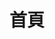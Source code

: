 ---
layout: home
title: 首頁
hero:
  name: 前端
  text: 學習筆記
  # tagline: 
  image:
    src: /apple-touch-icon.png
    alt: VitePress
  # actions:
  #   - theme: brand
  #     text: 開始學習
  #     link: /guide/chapter_1
  #   - theme: alt
  #     text: View on GitHub
  #     link: https://github.com/vuejs/vitepress
features:
  - title: Vue
    details: vue2.x 轉 vue3.x
    link: /docVue/vue2_to_vue3
  
  - title: 工具 - 表格
    details: Vxe-table
    link: /docPlugin/vxe-table/vxe-table

  - title: 工具 - 資料視覺化
    details: Echarts
    link: /docPlugin/echarts/echarts

  - title: TypeScript
    details: '[旗標] TypeScript 邁向專家之路'
    link: /docTypeScript/typeScript-1
---